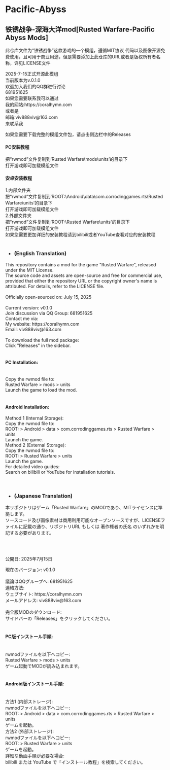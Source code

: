 # Pacific-Abyss
## 铁锈战争-深海大洋mod[Rusted Warfare-Pacific Abyss Mods]

此仓库文件为“铁锈战争”这款游戏的一个模组，遵循MIT协议
代码以及图像开源免费使用，且可用于商业用途，但是需要添加上此仓库的URL或者是版权所有者名称，详见LICENSE文件


<div>2025-7-15正式开源此模组</div>
<div>当前版本为v.0.1.0</div>
<div>欢迎加入我们的QQ群进行讨论</div>
<div>681951625</div>

<div>如果您需要联系我可以通过</div>
<div>我的网站:https://coralhymn.com</div><div>或者是</div><div>邮箱:viv888viv@163.com</div><div>来联系我</div>


如果您需要下载完整的模组文件包，请点击侧边栏中的Releases

#### PC安装教程

<div>把“rwmod”文件复制到‘Rusted Warfare\mods\units’的目录下</div>
<div>打开游戏即可加载模组文件</div>

#### 安卓安装教程

<div>1.内部文件夹</div>
<div>把“rwmod”文件复制到‘ROOT:\Android\data\com.corrodinggames.rts\Rusted Warfare\units’的目录下</div>
<div>打开游戏即可加载模组文件</div>
<div>2.外部文件夹</div>
<div>把“rwmod”文件复制到‘ROOT:\Rusted Warfare\units'的目录下</div>
<div>打开游戏即可加载模组文件</div>
<div>如果您需要更加详细的安装教程请到bilibili或者YouTube查看对应的安装教程</div><br>
 
### <div><ul><li> (English Translation)​​</div>

<div>This repository contains a mod for the game "Rusted Warfare", released under the MIT License.</div>
<div>The source code and assets are open-source and free for commercial use, provided that ​either​ the repository URL ​or​ the copyright owner's name is attributed. For details, refer to the LICENSE file.</div><br>

<div>​Officially open-sourced on: July 15, 2025</div>
​<div>Current version: v0.1.0</div>
<div>​Join discussion via QQ Group: 681951625</div>
<div>Contact me via:</div>
<div>My website: https://coralhymn.com</div>
<div>Email: viv888viv@163.com</div><br>


<div>To download the full mod package:​​</div>
<div>Click "Releases" in the sidebar.</div><br>

#### <div>​PC Installation:​​</div><br>

<div>Copy the rwmod file to:</div>
<div>Rusted Warfare > mods > units</div>
<div>Launch the game to load the mod.</div><br>

#### <div>​Android Installation:​​</div>

<div>​Method 1 (Internal Storage):​​</div>
<div>Copy the rwmod file to:</div>
<div>ROOT: > Android > data > com.corrodinggames.rts > Rusted Warfare > units</div>
<div>Launch the game.</div>
<div>​Method 2 (External Storage):​​</div>
<div>Copy the rwmod file to:</div>
<div>ROOT: > Rusted Warfare > units</div>
<div>Launch the game.</div>
<div>​For detailed video guides:​​</div>
<div>Search on ​bilibili​ or ​YouTube​ for installation tutorials.</div><br><br>

### <div><ul><li>(Japanese Translation)​</div>

<div>本リポジトリはゲーム「Rusted Warfare」のMODであり、MITライセンスに準拠します。</div>
<div>ソースコード及び画像素材は商用利用可能なオープンソースですが、LICENSEファイルに記載の通り、リポジトリURL​ もしくは ​著作権者の氏名​ のいずれかを明記する必要があります。</div><br>

​<div>公開日: 2025年7月15日</div>
<div>​現在のバージョン: v0.1.0</div>
​<div>議論はQQグループへ: 681951625</div>
<div>​連絡方法:</div>
<div>ウェブサイト: https://coralhymn.com</div>
<div>メールアドレス: viv888viv@163.com</div><br>


<div>完全版MODのダウンロード:​​</div>
<div>サイドバーの「Releases」をクリックしてください。</div><br>

#### <div>​PC版インストール手順:​​</div><br>

<div>rwmodファイルを以下へコピー:</div>
<div>Rusted Warfare > mods > units</div>
<div>ゲーム起動でMODが読み込まれます。</div><br>

#### <div>​Android版インストール手順:​​</div>
<br>
<div>​方法1 (内部ストレージ):​​</div>
<div>rwmodファイルを以下へコピー:</div>
<div>ROOT: > Android > data > com.corrodinggames.rts > Rusted Warfare > units</div>
<div>ゲームを起動。</div>
<div>​方法2 (外部ストレージ):​​</div>
<div>rwmodファイルを以下へコピー:</div>
<div>ROOT: > Rusted Warfare > units</div>
<div>ゲームを起動。</div>
<div>​詳細な動画手順が必要な場合:​​</div>
<div>​bilibili​ または ​YouTube​ で「インストール教程」を検索してください。</div>

